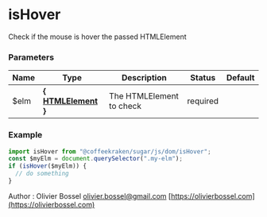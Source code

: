 # isHover

Check if the mouse is hover the passed HTMLElement

### Parameters

| Name  | Type                                                                             | Description              | Status   | Default |
| ----- | -------------------------------------------------------------------------------- | ------------------------ | -------- | ------- |
| \$elm | **{ [HTMLElement](https://developer.mozilla.org/fr/docs/Web/API/HTMLElement) }** | The HTMLElement to check | required |

### Example

```js
import isHover from "@coffeekraken/sugar/js/dom/isHover";
const $myElm = document.querySelector(".my-elm");
if (isHover($myElm)) {
  // do something
}
```

Author : Olivier Bossel [olivier.bossel@gmail.com](mailto:olivier.bossel@gmail.com) [https://olivierbossel.com](https://olivierbossel.com)
